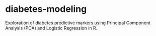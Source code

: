 # diabetes-modeling
Exploration of diabetes predictive markers using Principal Component Analysis (PCA) and Logistic Regression in R.
